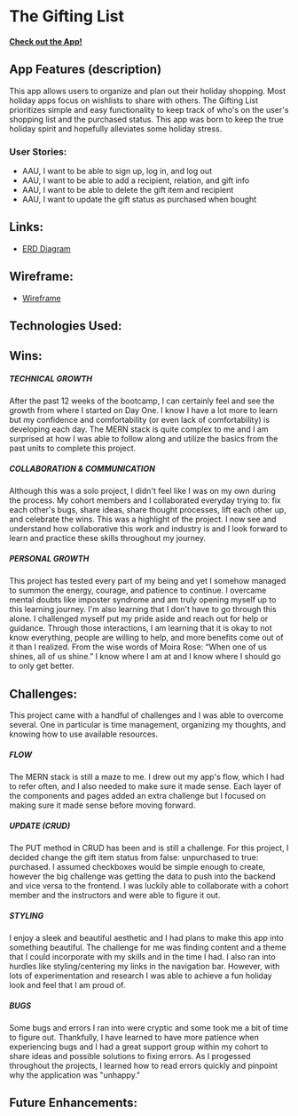 # The Gifting List
#### [Check out the App!]()

## App Features (description)
This app allows users to organize and plan out their holiday shopping. Most holiday apps focus on wishlists to share with others. The Gifting List prioritizes simple and  easy functionality to keep track of who's on the user's shopping list and the purchased status. This app was born to keep the true holiday spirit and hopefully alleviates some holiday stress.

### User Stories:
*  AAU, I want to be able to sign up, log in, and log out
*  AAU, I want to be able to add a recipient, relation, and gift info
*  AAU, I want to be able to delete the gift item and recipient
*  AAU, I want to update the gift status as purchased when bought

## Links:
*   [ERD Diagram](https://lucid.app/lucidspark/8d3ca263-912c-4473-bb17-757609d31043/edit?invitationId=inv_06ee354d-8195-4c78-bd72-1a2fe250659f#)

## Wireframe: 
*   [Wireframe](https://www.figma.com/file/RGTvNiYQ9f9lX3rYUUSjlD/The-Gifting-List?node-id=7%3A893)

## Technologies Used:

## Wins:

##### *TECHNICAL GROWTH*
After the past 12 weeks of the bootcamp, I can certainly feel and see the growth from where I started on Day One. I know I have a lot more to learn but my confidence and comfortability (or even lack of comfortability) is developing each day. The MERN stack is quite complex to me and I am surprised at how I was able to follow along and utilize the basics from the past units to complete this project.

##### *COLLABORATION & COMMUNICATION*
Although this was a solo project, I didn't feel like I was on my own during the process. My cohort members and I collaborated everyday trying to: fix each other's bugs, share ideas, share thought processes, lift each other up, and celebrate the wins. This was a highlight of the project. I now see and understand how collaborative this work and industry is and I look forward to learn and practice these skills throughout my journey.

##### *PERSONAL GROWTH*
This project has tested every part of my being and yet I somehow managed to summon the energy, courage, and patience to continue. I overcame mental doubts like imposter syndrome and am truly opening myself up to this learning journey. I'm also learning that I don't have to go through this alone. I challenged myself put my pride aside and reach out for help or guidance. Through those interactions, I am learning that it is okay to not know everything, people are willing to help, and more benefits come out of it than I realized. From the wise words of Moira Rose: “When one of us shines, all of us shine.” I know where I am at and I know where I should go to only get better.

## Challenges:
This project came with a handful of challenges and I was able to overcome several. One in particular is time management, organizing my thoughts, and knowing how to use available resources. 

##### *FLOW*
The MERN stack is still a maze to me. I drew out my app's flow, which I had to refer often, and I also needed to make sure it made sense. Each layer of the components and pages added an extra challenge but I focused on making sure it made sense before moving forward.

##### *UPDATE (CRUD)*
The PUT method in CRUD has been and is still a challenge. For this project, I decided change the gift item status from false: unpurchased to true: purchased. I assumed checkboxes would be simple enough to create, however the big challenge was getting the data to push into the backend and vice versa to the frontend. I was luckily able to collaborate with a cohort member and the instructors and were able to figure it out.

##### *STYLING*
I enjoy a sleek and beautiful aesthetic and I had plans to make this app into something beautiful. The challenge for me was finding content and a theme that I could incorporate with my skills and in the time I had. I also ran into hurdles like styling/centering my links in the navigation bar. However, with lots of experimentation and research I was able to achieve a fun holiday look and feel that I am proud of.

##### *BUGS*
Some bugs and errors I ran into were cryptic and some took me a bit of time to figure out. Thankfully, I have learned to have more patience when experiencing bugs and I had a great support group within my cohort to share ideas and possible solutions to fixing errors. As I progessed throughout the projects, I learned how to read errors quickly and pinpoint why the application was "unhappy." 

## Future Enhancements:
